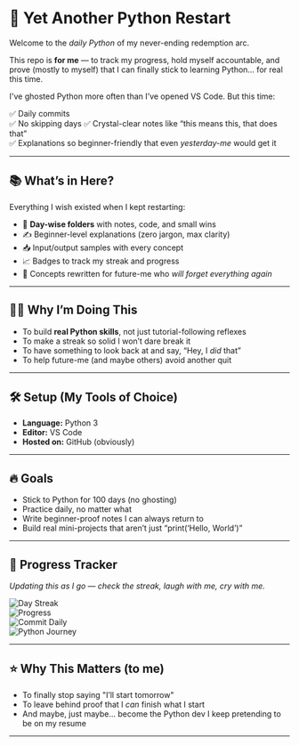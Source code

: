 # 🐍 Yet Another Python Restart

Welcome to the *daily Python* of my never-ending redemption arc.

This repo is **for me** — to track my progress, hold myself accountable, and prove (mostly to myself) that I can finally stick to learning Python… for real this time.

I've ghosted Python more often than I’ve opened VS Code. But this time:

✅ Daily commits  
✅ No skipping days 
✅ Crystal-clear notes like “this means this, that does that”  
✅ Explanations so beginner-friendly that even *yesterday-me* would get it  

---

## 📚 What’s in Here?

Everything I wish existed when I kept restarting:

- 📅 **Day-wise folders** with notes, code, and small wins  
- ✍️ Beginner-level explanations (zero jargon, max clarity)  
- 📥 Input/output samples with every concept  
- 📈 Badges to track my streak and progress  
- 🧠 Concepts rewritten for future-me who *will forget everything again*

---

## 👨‍💻 Why I’m Doing This

- To build **real Python skills**, not just tutorial-following reflexes  
- To make a streak so solid I won’t dare break it  
- To have something to look back at and say, “Hey, I *did* that”  
- To help future-me (and maybe others) avoid another quit  

---

## 🛠️ Setup (My Tools of Choice)

- **Language:** Python 3  
- **Editor:** VS Code  
- **Hosted on:** GitHub (obviously)  

---

## 🔥 Goals

- Stick to Python for 100 days (no ghosting)  
- Practice daily, no matter what  
- Write beginner-proof notes I can always return to  
- Build real mini-projects that aren’t just “print(‘Hello, World’)”

---

## 🎯 Progress Tracker

_Updating this as I go — check the streak, laugh with me, cry with me._

![Day Streak](https://img.shields.io/badge/Day%20Streak-1-blue?style=for-the-badge&logo=python)  
![Progress](https://img.shields.io/badge/Progress-1%25-brightgreen?style=for-the-badge&logo=progress)  
![Commit Daily](https://img.shields.io/badge/Commit-Daily-important?style=for-the-badge&logo=github)  
![Python Journey](https://img.shields.io/badge/Python-100Days-blue?style=for-the-badge&logo=python)

---

## ⭐ Why This Matters (to me)

- To finally stop saying "I’ll start tomorrow"  
- To leave behind proof that I *can* finish what I start   
- And maybe, just maybe… become the Python dev I keep pretending to be on my resume 

---
